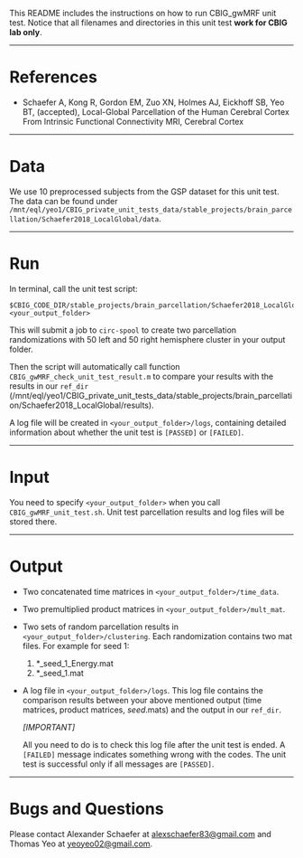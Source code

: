 This README includes the instructions on how to run CBIG_gwMRF unit test. Notice that all filenames and directories in this unit test **work for CBIG lab only**.

----

References
==========
+ Schaefer A, Kong R, Gordon EM, Zuo XN, Holmes AJ, Eickhoff SB, Yeo BT, (accepted), Local-Global Parcellation of the Human Cerebral Cortex From Intrinsic Functional Connectivity MRI, Cerebral Cortex

----

Data
====
We use 10 preprocessed subjects from the GSP dataset for this unit test. The data can be found under `/mnt/eql/yeo1/CBIG_private_unit_tests_data/stable_projects/brain_parcellation/Schaefer2018_LocalGlobal/data`.

----

Run
===
In terminal, call the unit test script:
```
$CBIG_CODE_DIR/stable_projects/brain_parcellation/Schaefer2018_LocalGlobal/unit_tests/scripts/CBIG_gwMRF_unit_test.sh <your_output_folder>
```

This will submit a job to `circ-spool` to create two parcellation randomizations with 50 left and 50 right hemisphere cluster in your output folder.
 
Then the script will automatically call function `CBIG_gwMRF_check_unit_test_result.m` to compare your results with the results in our `ref_dir` (/mnt/eql/yeo1/CBIG_private_unit_tests_data/stable_projects/brain_parcellation/Schaefer2018_LocalGlobal/results).

A log file will be created in `<your_output_folder>/logs`, containing detailed information about whether the unit test is `[PASSED]` or `[FAILED]`. 

----

Input
=====
You need to specify `<your_output_folder>` when you call `CBIG_gwMRF_unit_test.sh`. Unit test parcellation results and log files will be stored there.

----

Output
======
- Two concatenated time matrices in `<your_output_folder>/time_data`.
 
- Two premultiplied product matrices in `<your_output_folder>/mult_mat`.

- Two sets of random parcellation results in `<your_output_folder>/clustering`. Each randomization contains two mat files.
  For example for seed 1:
  1) *_seed_1_Energy.mat
  2) *_seed_1.mat

- A log file in `<your_output_folder>/logs`. This log file contains the comparison results between your above mentioned output (time matrices, product matrices, *_seed_*.mats) and the output in our `ref_dir`.
  
  *[IMPORTANT]*

  All you need to do is to check this log file after the unit test is ended. A `[FAILED]` message indicates something wrong with the codes. The unit test is successful only if all messages are `[PASSED]`.

----

Bugs and Questions
==================
Please contact Alexander Schaefer at alexschaefer83@gmail.com and Thomas Yeo at yeoyeo02@gmail.com.
